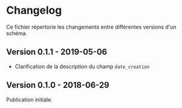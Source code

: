 <MenuSchema />

# Changelog

Ce fichier répertorie les changements entre différentes versions d'un schéma.

## Version 0.1.1 - 2019-05-06

- Clarification de la description du champ `date_creation`

## Version 0.1.0 - 2018-06-29

Publication initiale.